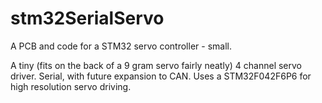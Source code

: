 # stm32SerialServo
A PCB and code for a STM32 servo controller - small.

A tiny (fits on the back of a 9 gram servo fairly neatly) 4 channel servo driver. Serial, with future expansion to CAN. Uses a STM32F042F6P6 for high resolution servo driving.
